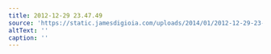 ```yaml
---
title: 2012-12-29 23.47.49
source: 'https://static.jamesdigioia.com/uploads/2014/01/2012-12-29-23-47-49-scaled.jpg'
altText: ''
caption: ''
---
```


